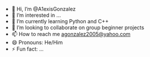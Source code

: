 - 👋 Hi, I’m @A1exisGonzalez
- 👀 I’m interested in ...
- 🌱 I’m currently learning Python and C++
- 💞️ I’m looking to collaborate on group beginner projects
- 📫 How to reach me agonzalez2005@yahoo.com
- 😄 Pronouns: He/Him
- ⚡ Fun fact: ...

<!---
A1exisGonzalez/A1exisGonzalez is a ✨ special ✨ repository because its `README.md` (this file) appears on your GitHub profile.
You can click the Preview link to take a look at your changes.
--->
